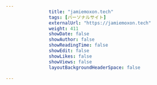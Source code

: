 ---
                title: "jamiemoxon.tech"
                tags: [パーソナルサイト]
                externalUrl: "https://jamiemoxon.tech"
                weight: 411
                showDate: false
                showAuthor: false
                showReadingTime: false
                showEdit: false
                showLikes: false
                showViews: false
                layoutBackgroundHeaderSpace: false
                ---

